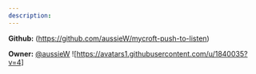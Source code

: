 ```yaml
---
description: 
---
```



**Github:** (https://github.com/aussieW/mycroft-push-to-listen)

**Owner:** [@aussieW](https://github.com/aussieW) ![https://avatars1.githubusercontent.com/u/1840035?v=4]

